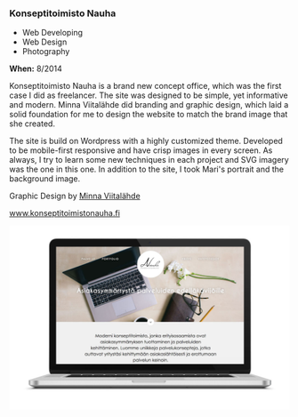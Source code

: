 ### Konseptitoimisto Nauha

<ul class="list-inline list-divided list-categories">
	<li class="code">Web Developing</li>
	<li class="design">Web Design</li>
	<li class="photo">Photography</li>
</ul>

**When:** 8/2014

Konseptitoimisto Nauha is a brand new concept office, which was the first case I did as freelancer. The site was designed to be simple, yet informative and modern. Minna Viitalähde did branding and graphic design, which laid a solid foundation for me to design the website to match the brand image that she created.

The site is build on Wordpress with a highly customized theme. Developed to be mobile-first responsive and have crisp images in every screen. As always, I try to learn some new techniques in each project and SVG imagery was the one in this one. In addition to the site, I took Mari's portrait and the background image.

Graphic Design by <a href="http://minnaviitalahde.wordpress.com/" target="_blank">Minna Viitalähde</a>

<a href="http://www.konseptitoimistonauha.fi" target="_blank">www.konseptitoimistonauha.fi</a>

![Image](assets/img/works/nauha-desktop.jpg)
